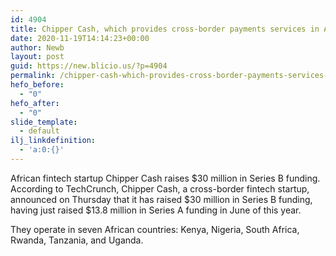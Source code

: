 ```yaml
---
id: 4904
title: Chipper Cash, which provides cross-border payments services in Africa, raises $30M
date: 2020-11-19T14:14:23+00:00
author: Newb
layout: post
guid: https://new.blicio.us/?p=4904
permalink: /chipper-cash-which-provides-cross-border-payments-services-in-africa-raises-30m/
hefo_before:
  - "0"
hefo_after:
  - "0"
slide_template:
  - default
ilj_linkdefinition:
  - 'a:0:{}'
---
```

African fintech startup Chipper Cash raises $30 million in Series B funding. According to TechCrunch, Chipper Cash, a cross-border fintech startup, announced on Thursday that it has raised $30 million in Series B funding, having just raised $13.8 million in Series A funding in June of this year. 

They operate in seven African countries: Kenya, Nigeria, South Africa, Rwanda, Tanzania, and Uganda.